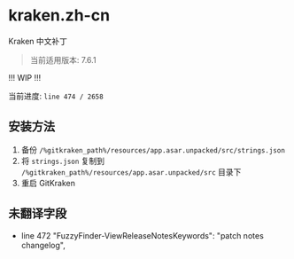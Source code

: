 # kraken.zh-cn

Kraken 中文补丁

> 当前适用版本: 7.6.1

!!! WIP !!!

当前进度: `line 474 / 2658`

## 安装方法

1. 备份 `/%gitkraken_path%/resources/app.asar.unpacked/src/strings.json`
2. 将 `strings.json` 复制到 `/%gitkraken_path%/resources/app.asar.unpacked/src` 目录下
3. 重启 GitKraken

## 未翻译字段

+ line 472 "FuzzyFinder-ViewReleaseNotesKeywords": "patch notes changelog",